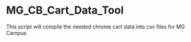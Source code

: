 # MG_CB_Cart_Data_Tool
This script will compile the needed chrome cart data into csv files for MG Campus
